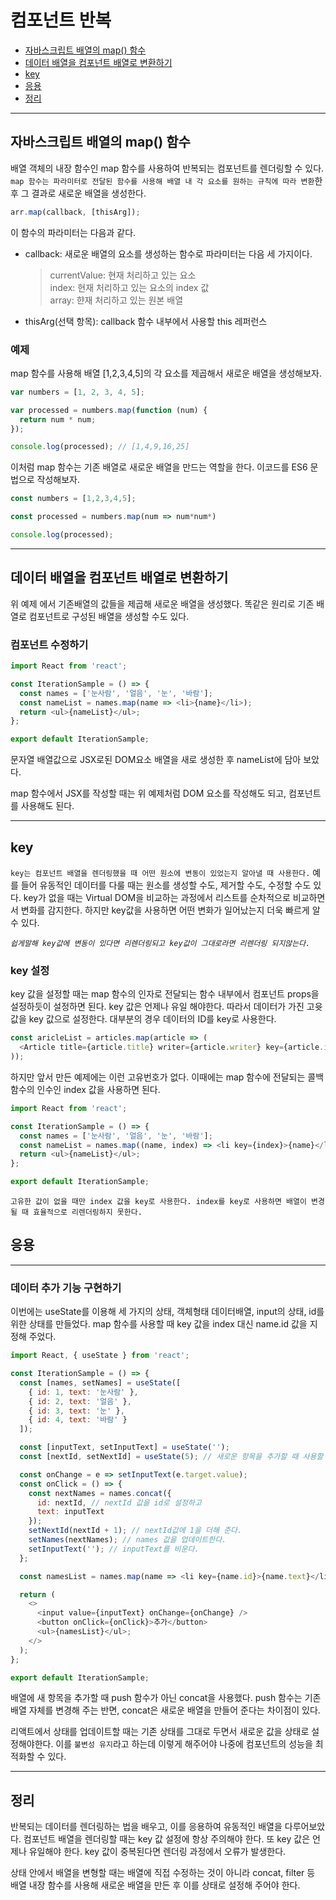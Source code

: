 # 컴포넌트 반복

- [자바스크립트 배열의 map() 함수](<#자바스크립트-배열의-map()-함수>)
- [데이터 배열을 컴포넌트 배열로 변환하기](#데이터-배열을-컴포넌트-배열로-변환하기)
- [key](#key)
- [응용](#응용)
- [정리](#정리)

---

## 자바스크립트 배열의 map() 함수

배열 객체의 내장 함수인 map 함수를 사용하여 반복되는 컴포넌트를 렌더링할 수 있다. `map 함수는 파라미터로 전달된 함수를 사용해 배열 내 각 요소를 원하는 규칙에 따라 변환`한 후 그 결과로 새로운 배열을 생성한다.

```javascript
arr.map(callback, [thisArg]);
```

이 함수의 파라미터는 다음과 같다.

- callback: 새로운 배열의 요소를 생성하는 함수로 파라미터는 다음 세 가지이다.
  > currentValue: 현재 처리하고 있는 요소  
  > index: 현재 처리하고 있는 요소의 index 값  
  > array: 햔재 처리하고 있는 원본 배열
- thisArg(선택 항목): callback 함수 내부에서 사용할 this 레퍼런스

### 예제

map 함수를 사용해 배열 [1,2,3,4,5]의 각 요소를 제곱해서 새로운 배열을 생성해보자.

```javascript
var numbers = [1, 2, 3, 4, 5];

var processed = numbers.map(function (num) {
  return num * num;
});

console.log(processed); // [1,4,9,16,25]
```

이처럼 map 함수는 기존 배열로 새로운 배열을 만드는 역할을 한다. 이코드를 ES6 문법으로 작성해보자.

```javascript
const numbers = [1,2,3,4,5];

const processed = numbers.map(num => num*num*)

console.log(processed);
```

---

## 데이터 배열을 컴포넌트 배열로 변환하기

위 예제 에서 기존배열의 값들을 제곱해 새로운 배열을 생성했다. 똑같은 원리로 기존 배열로 컴포넌트로 구성된 배열을 생성할 수도 있다.

### 컴포넌트 수정하기

```javascript
import React from 'react';

const IterationSample = () => {
  const names = ['눈사람', '얼음', '눈', '바람'];
  const nameList = names.map(name => <li>{name}</li>);
  return <ul>{nameList}</ul>;
};

export default IterationSample;
```

문자열 배열값으로 JSX로된 DOM요소 배열을 새로 생성한 후 nameList에 담아 보았다.

map 함수에서 JSX를 작성할 때는 위 예제처럼 DOM 요소를 작성해도 되고, 컴포넌트를 사용해도 된다.

---

## key

`key는 컴포넌트 배열을 렌더링했을 때 어떤 원소에 변동이 있었는지 알아낼 때 사용한다.` 예를 들어 유동적인 데이터를 다룰 때는 원소를 생성할 수도, 제거할 수도, 수정할 수도 있다. key가 없을 때는 Virtual DOM을 비교하는 과정에서 리스트를 순차적으로 비교하면서 변화를 감지한다. 하지만 key값을 사용하면 어떤 변화가 일어났는지 더욱 빠르게 알 수 있다.

_`쉽게말해 key값에 변동이 있다면 리렌더링되고 key값이 그대로라면 리렌더링 되지않는다.`_

### key 설정

key 값을 설정할 때는 map 함수의 인자로 전달되는 함수 내부에서 컴포넌트 props을 설정하듯이 설정하면 된다. key 값은 언제나 유일 해야한다. 따라서 데이터가 가진 고윳값을 key 값으로 설정한다. 대부분의 경우 데이터의 ID를 key로 사용한다.

```javascript
const aricleList = articles.map(article => (
  <Article title={article.title} writer={article.writer} key={article.id} />
));
```

하지만 앞서 만든 예제에는 이런 고유번호가 없다. 이때에는 map 함수에 전달되는 콜백 함수의 인수인 index 값을 사용하면 된다.

```javascript
import React from 'react';

const IterationSample = () => {
  const names = ['눈사람', '얼음', '눈', '바람'];
  const nameList = names.map((name, index) => <li key={index}>{name}</li>);
  return <ul>{nameList}</ul>;
};

export default IterationSample;
```

`고유한 값이 없을 때만 index 값을 key로 사용한다. index를 key로 사용하면 배열이 변경될 때 효율적으로 리렌더링하지 못한다.`

## 응용

---

### 데이터 추가 기능 구현하기

이번에는 useState를 이용해 세 가지의 상태, 객체형태 데이터배열, input의 상태, id를 위한 상태를 만들었다. map 함수를 사용할 때 key 값을 index 대신 name.id 값을 지정해 주었다.

```javascript
import React, { useState } from 'react';

const IterationSample = () => {
  const [names, setNames] = useState([
    { id: 1, text: '눈사람' },
    { id: 2, text: '얼음' },
    { id: 3, text: '눈' },
    { id: 4, text: '바람' }
  ]);

  const [inputText, setInputText] = useState('');
  const [nextId, setNextId] = useState(5); // 새로운 항목을 추가할 때 사용할 id

  const onChange = e => setInputText(e.target.value);
  const onClick = () => {
    const nextNames = names.concat({
      id: nextId, // nextId 값을 id로 설정하고
      text: inputText
    });
    setNextId(nextId + 1); // nextId값에 1을 더해 준다.
    setNames(nextNames); // names 값을 업데이트한다.
    setInputText(''); // inputText를 비운다.
  };

  const namesList = names.map(name => <li key={name.id}>{name.text}</li>);

  return (
    <>
      <input value={inputText} onChange={onChange} />
      <button onClick={onClick}>추가</button>
      <ul>{namesList}</ul>;
    </>
  );
};

export default IterationSample;
```

배열에 새 항목을 추가할 때 push 함수가 아닌 concat을 사용했다. push 함수는 기존 배열 자체를 변경해 주는 반면, concat은 새로운 배열을 만들어 준다는 차이점이 있다.

리액트에서 상태를 업데이트할 때는 기존 상태를 그대로 두면서 새로운 값을 상태로 설정해야한다. 이를 `불변성 유지`라고 하는데 이렇게 해주어야 나중에 컴포넌트의 성능을 최적화할 수 있다.

---

## 정리

반복되는 데이터를 렌더링하는 법을 배우고, 이를 응용하여 유동적인 배열을 다루어보았다. 컴포넌트 배열을 렌더링할 때는 key 값 설정에 항상 주의해야 한다. 또 key 값은 언제나 유일해야 한다. key 값이 중복된다면 렌더링 과정에서 오류가 발생한다.

상태 안에서 배열을 변형할 때는 배열에 직접 수정하는 것이 아니라 concat, filter 등 배열 내장 함수를 사용해 새로운 배열을 만든 후 이를 상태로 설정해 주어야 한다.

